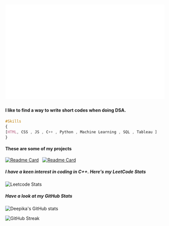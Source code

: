 
<h1 align="center">
  <img src = "https://github.com/DeepikaS04/DeepikaS04/blob/main/trial.svg" width=1000 height=300>
  </h1>
 
 <h4> 
  I like to find a way to write short codes when doing DSA.
  </h4>
  
  ```css
  #Skills
  {
  [HTML, CSS , JS , C++ , Python , Machine Learning , SQL , Tableau ]
  }
  ```
  <h4> These are some of my projects </h4>

[![Readme Card](https://github-readme-stats.vercel.app/api/pin/?username=DeepikaS04&repo=Movie-Recommender-System&bg_color=0d1116&title_color=ce09ec&text_color=a4aacb&icon_color=007ec6)](https://github.com/DeepikaS04/Movie-Recommender-System)
&nbsp;
[![Readme Card](https://github-readme-stats.vercel.app/api/pin/?username=DeepikaS04&repo=Handwritten-character-and-digit-recognition-&bg_color=0d1116&title_color=ce09ec&text_color=a4aacb&icon_color=007ec6)](https://github.com/DeepikaS04/Handwritten-character-and-digit-recognition-)

<h5> I have a keen interest in coding in C++. Here's my LeetCode Stats </h5>

![Leetcode Stats](https://leetcard.jacoblin.cool/Deepika_S_Srivastava?ext=heatmap&theme=unicorn)

<h5> Have a look at my GitHub Stats </h5>

![Deepika's GitHub stats](https://github-readme-stats.vercel.app/api?username=DeepikaS04&show_icons=true&theme=unicorn)

![GitHub Streak](https://github-readme-streak-stats.herokuapp.com/?user=DeepikaS04&theme=dark&count_private=true&bg_color=0d1116&title_color=ce09ec&text_color=a4aacb&icon_color=007ec6)
